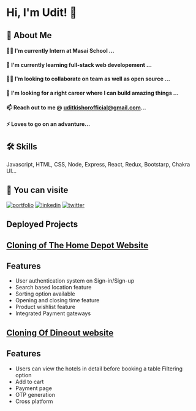 # Hi, I'm Udit! 👋


## 🚀 About Me

#### 👩‍💻 I'm currently Intern at Masai School ...

#### 🧠 I'm currently learning full-stack web developement ...

#### 👯‍♀️ I'm looking to collaborate on team as well as open source ...

#### 🤔 I'm looking for a right career where I can build amazing things ...

#### 📫 Reach out to me @ uditkishorofficial@gmail.com...

#### ⚡️ Loves to go on an advanture...

## 🛠 Skills
Javascript, HTML, CSS, Node, Express, React, Redux, Bootstarp, Chakra UI...

## 🔗 You can visite
[![portfolio](https://img.shields.io/badge/my_portfolio-000?style=for-the-badge&logo=ko-fi&logoColor=white)](/)
[![linkedin](https://img.shields.io/badge/linkedin-0A66C2?style=for-the-badge&logo=linkedin&logoColor=white)](https://www.linkedin.com/in/udit-kishor-b764a922b/)
[![twitter](https://img.shields.io/badge/twitter-1DA1F2?style=for-the-badge&logo=twitter&logoColor=white)](https://twitter.com/UDITKISHOR2)


## Deployed Projects

 ## [Cloning of The Home Depot Website](https://friendly-swanson-b92bb2.netlify.app/)
 ## Features

- User authentication system on Sign-in/Sign-up 
- Search based location feature 
- Sorting option available
- Opening and closing time feature
- Product wishlist feature
- Integrated Payment gateways

 

 ##  [Cloning Of Dineout website](https://affectionate-swirles-dc9e0e.netlify.app/)
 ## Features

- Users can view the hotels in detail before booking a table Filtering option
- Add to cart 
- Payment page
- OTP generation 
- Cross platform
 

